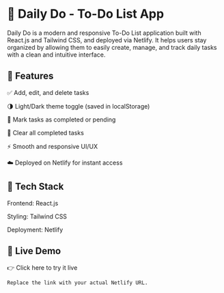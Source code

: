 # 📝 Daily Do - To-Do List App
Daily Do is a modern and responsive To-Do List application built with React.js and Tailwind CSS, and deployed via Netlify. It helps users stay organized by allowing them to easily create, manage, and track daily tasks with a clean and intuitive interface.

## 🔧 Features
✅ Add, edit, and delete tasks

🌗 Light/Dark theme toggle (saved in localStorage)

📌 Mark tasks as completed or pending

🧹 Clear all completed tasks

⚡ Smooth and responsive UI/UX

☁️ Deployed on Netlify for instant access

## 🚀 Tech Stack
Frontend: React.js

Styling: Tailwind CSS

Deployment: Netlify

## 🔗 Live Demo
👉 Click here to try it live
```
Replace the link with your actual Netlify URL.
```
